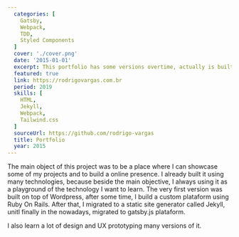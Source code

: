 ```yaml
---
  categories: [
    Gatsby,
    Webpack,
    TDD,
    Styled Components
  ]
  cover: './cover.png'
  date: '2015-01-01'
  excerpt: This portfolio has some versions overtime, actually is built on top of Gatsby.JS with styled components using TDD
  featured: true
  link: https://rodrigovargas.com.br
  period: 2019
  skills: [
    HTML,
    Jekyll,
    Webpack,
    Tailwind.css
  ]
  sourceUrl: https://github.com/rodrigo-vargas
  title: Portfolio
  year: 2015
---
```


The main object of this project was to be a place where I can showcase some of my projects and to build a online presence. I already built it using many technologies, because beside the main objective, I always using it as a playground of the technology I want to learn. The very first version was built on top of Wordpress, after some time, I build a custom plataform using Ruby On Rails. After that, I migrated to a static site generator called Jekyll, unitl finally in the nowadays, migrated to gatsby.js plataform.

I also learn a lot of design and UX prototyping many versions of it.
